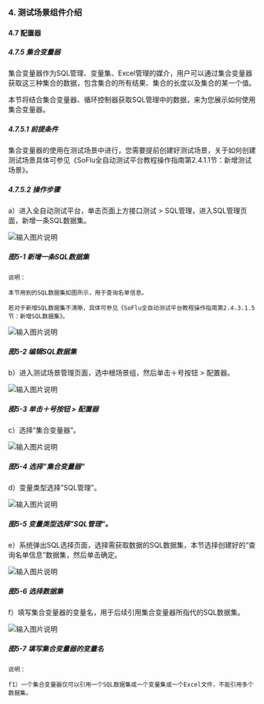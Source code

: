 ### 4. 测试场景组件介绍

#### 4.7 配置器

##### 4.7.5 集合变量器

集合变量器作为SQL管理、变量集、Excel管理的媒介，用户可以通过集合变量器获取这三种集合的数据，包含集合的所有结果、集合的长度以及集合的某一个值。

本节将结合集合变量器、循环控制器获取SQL管理中的数据，来为您展示如何使用集合变量器。

##### 4.7.5.1 前提条件

集合变量器的使用在测试场景中进行，您需要提前创建好测试场景，关于如何创建测试场景具体可参见《SoFlu全自动测试平台教程操作指南第2.4.1.1节：新增测试场景》。

##### 4.7.5.2 操作步骤

a）进入全自动测试平台，单击页面上方接口测试 > SQL管理，进入SQL管理页面，新增一条SQL数据集。

![输入图片说明](../../../images/SoFlu%E5%85%A8%E8%87%AA%E5%8A%A8%E6%B5%8B%E8%AF%95%E5%B9%B3%E5%8F%B0%E6%95%99%E7%A8%8B/4.%20%E6%B5%8B%E8%AF%95%E5%9C%BA%E6%99%AF%E7%BB%84%E4%BB%B6%E4%BB%8B%E7%BB%8D/7.%20%E9%85%8D%E7%BD%AE%E5%99%A8/5-1.png)

##### 图5-1 新增一条SQL数据集

```
说明：

本节用到的SQL数据集如图所示，用于查询名单信息。

若对于新增SQL数据集不清晰，具体可参见《SoFlu全自动测试平台教程操作指南第2.4.3.1.5节：新增SQL数据集》。
```

![输入图片说明](../../../images/SoFlu%E5%85%A8%E8%87%AA%E5%8A%A8%E6%B5%8B%E8%AF%95%E5%B9%B3%E5%8F%B0%E6%95%99%E7%A8%8B/4.%20%E6%B5%8B%E8%AF%95%E5%9C%BA%E6%99%AF%E7%BB%84%E4%BB%B6%E4%BB%8B%E7%BB%8D/7.%20%E9%85%8D%E7%BD%AE%E5%99%A8/image.png)

##### 图5-2 编辑SQL数据集

b）进入测试场景管理页面，选中根场景组，然后单击＋号按钮 > 配置器。

![输入图片说明](../../../images/SoFlu%E5%85%A8%E8%87%AA%E5%8A%A8%E6%B5%8B%E8%AF%95%E5%B9%B3%E5%8F%B0%E6%95%99%E7%A8%8B/4.%20%E6%B5%8B%E8%AF%95%E5%9C%BA%E6%99%AF%E7%BB%84%E4%BB%B6%E4%BB%8B%E7%BB%8D/7.%20%E9%85%8D%E7%BD%AE%E5%99%A8/5-3.png)

##### 图5-3 单击＋号按钮 > 配置器

c）选择”集合变量器”。

![输入图片说明](../../../images/SoFlu%E5%85%A8%E8%87%AA%E5%8A%A8%E6%B5%8B%E8%AF%95%E5%B9%B3%E5%8F%B0%E6%95%99%E7%A8%8B/4.%20%E6%B5%8B%E8%AF%95%E5%9C%BA%E6%99%AF%E7%BB%84%E4%BB%B6%E4%BB%8B%E7%BB%8D/7.%20%E9%85%8D%E7%BD%AE%E5%99%A8/5-4.png)

##### 图5-4 选择”集合变量器”

d）变量类型选择”SQL管理”。

![输入图片说明](../../../images/SoFlu%E5%85%A8%E8%87%AA%E5%8A%A8%E6%B5%8B%E8%AF%95%E5%B9%B3%E5%8F%B0%E6%95%99%E7%A8%8B/4.%20%E6%B5%8B%E8%AF%95%E5%9C%BA%E6%99%AF%E7%BB%84%E4%BB%B6%E4%BB%8B%E7%BB%8D/7.%20%E9%85%8D%E7%BD%AE%E5%99%A8/5-5.png)

##### 图5-5 变量类型选择”SQL管理”。

e）系统弹出SQL选择页面，选择需获取数据的SQL数据集，本节选择创建好的“查询名单信息”数据集，然后单击确定。

![输入图片说明](../../../images/SoFlu%E5%85%A8%E8%87%AA%E5%8A%A8%E6%B5%8B%E8%AF%95%E5%B9%B3%E5%8F%B0%E6%95%99%E7%A8%8B/4.%20%E6%B5%8B%E8%AF%95%E5%9C%BA%E6%99%AF%E7%BB%84%E4%BB%B6%E4%BB%8B%E7%BB%8D/7.%20%E9%85%8D%E7%BD%AE%E5%99%A8/5-6.png)

##### 图5-6 选择数据集

f）填写集合变量器的变量名，用于后续引用集合变量器所指代的SQL数据集。

![输入图片说明](../../../images/SoFlu%E5%85%A8%E8%87%AA%E5%8A%A8%E6%B5%8B%E8%AF%95%E5%B9%B3%E5%8F%B0%E6%95%99%E7%A8%8B/4.%20%E6%B5%8B%E8%AF%95%E5%9C%BA%E6%99%AF%E7%BB%84%E4%BB%B6%E4%BB%8B%E7%BB%8D/7.%20%E9%85%8D%E7%BD%AE%E5%99%A8/5-7.png)

##### 图5-7 填写集合变量器的变量名

```
说明：

f1）一个集合变量器仅可以引用一个SQL数据集或一个变量集或一个Excel文件，不能引用多个数据集。
